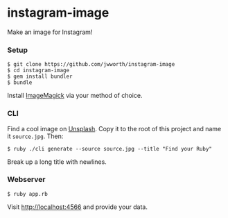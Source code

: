 # instagram-image

Make an image for Instagram!

### Setup

```
$ git clone https://github.com/jwworth/instagram-image
$ cd instagram-image
$ gem install bundler
$ bundle
```

Install [ImageMagick](https://imagemagick.org/) via your method of choice.

### CLI

Find a cool image on [Unsplash](https://unsplash.com). Copy it to the root of
this project and name it `source.jpg`. Then:

```
$ ruby ./cli generate --source source.jpg --title "Find your Ruby"
```

Break up a long title with newlines.

### Webserver

```
$ ruby app.rb
```

Visit [http://localhost:4566](http://localhost:4567) and provide your data.
